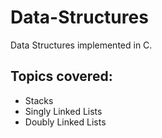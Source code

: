 # Data-Structures
Data Structures implemented in C.

## Topics covered: ##
* Stacks
* Singly Linked Lists
* Doubly Linked Lists
